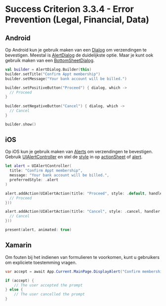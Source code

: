 # Success Criterion 3.3.4 - Error Prevention (Legal, Financial, Data)

## Android

Op Android kun je gebruik maken van een [Dialog](https://developer.android.com/guide/topics/ui/dialogs) om verzendingen te bevestigen. Meestal is [AlertDialog](https://developer.android.com/reference/androidx/appcompat/app/AlertDialog) de duidelijkste optie. Maar je kunt ook gebruik maken van een [BottomSheetDialog](https://developer.android.com/reference/com/google/android/material/bottomsheet/BottomSheetDialog).

```kotlin
val builder = AlertDialog.Builder(this)
builder.setTitle("Confirm Appt membership")
builder.setMessage("Your bank account will be billed.")

builder.setPositiveButton("Proceed") { dialog, which ->
  // Proceed
}
        
builder.setNegativeButton("Cancel") { dialog, which ->
  // Cancel
}

builder.show()
```

## iOS

Op iOS kun je gebruik maken van [Alerts](https://developer.apple.com/design/human-interface-guidelines/ios/views/alerts/) om verzendingen te bevestigen. Gebruik [UIAlertController](https://developer.apple.com/documentation/uikit/uialertcontroller) en stel de [style](https://developer.apple.com/documentation/uikit/uialertcontroller/style) in op [actionSheet](https://developer.apple.com/documentation/uikit/uialertcontroller/style/actionsheet) of [alert](https://developer.apple.com/documentation/uikit/uialertcontroller/style/alert).

```swift
let alert = UIAlertController(
  title: "Confirm Appt membership", 
  message: "Your bank account will be billed.", 
  preferredStyle: .alert
)

alert.addAction(UIAlertAction(title: "Proceed", style: .default, handler: { action in
  // Proceed
}))

alert.addAction(UIAlertAction(title: "Cancel", style: .cancel, handler: { action in
  // Cancel
}))

present(alert, animated: true)
```

## Xamarin

Om fouten bij het indienen van formulieren te voorkomen, kunt u gebruikers om expliciete toestemming vragen.

```csharp
var accept = await App.Current.MainPage.DisplayAlert("Confirm membership?", "Your bank account will be billed.", "Confirm", "Cancel");

if (accept) {
    // The user accepted the prompt
} else {
    // The user cancelled the prompt
}
```
